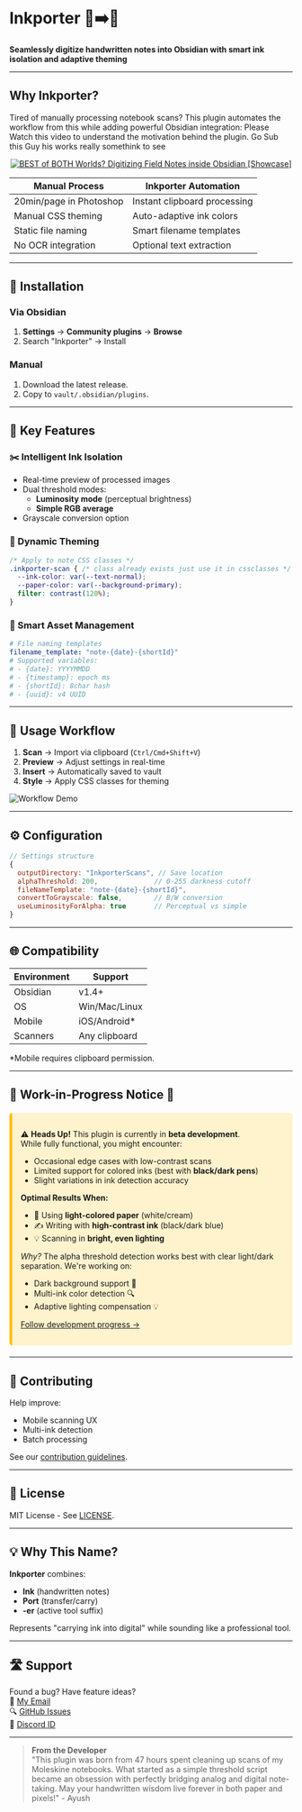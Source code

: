 # Inkporter 📝➡️📓  
**Seamlessly digitize handwritten notes into Obsidian with smart ink isolation and adaptive theming**

---

## Why Inkporter?
Tired of manually processing notebook scans? This plugin automates the workflow from this  while adding powerful Obsidian integration: Please Watch this video to understand the motivation behind the plugin. Go Sub this Guy his works really somethink to see

<p align="center">
  <a href="https://www.youtube.com/watch?v=9T9VL8_i1Tg">
    <img src="https://img.youtube.com/vi/9T9VL8_i1Tg/maxresdefault.jpg" alt="BEST of BOTH Worlds? Digitizing Field Notes inside Obsidian [Showcase]" />
  </a>
</p>


| Manual Process          | Inkporter Automation         |
|-------------------------|------------------------------|
| 20min/page in Photoshop | Instant clipboard processing |
| Manual CSS theming      | Auto-adaptive ink colors     |
| Static file naming      | Smart filename templates     |
| No OCR integration      | Optional text extraction     |

---

## 🚀 Installation

### Via Obsidian
1. **Settings** → **Community plugins** → **Browse**
2. Search "Inkporter" → Install

### Manual
1. Download the latest release.
2. Copy to `vault/.obsidian/plugins`.

---

## 🔧 Key Features

### ✂️ Intelligent Ink Isolation 
- Real-time preview of processed images
- Dual threshold modes:
  - **Luminosity mode** (perceptual brightness)
  - **Simple RGB average**
- Grayscale conversion option

### 🌈 Dynamic Theming
```css
/* Apply to note CSS classes */
.inkporter-scan { /* class already exists just use it in cssclasses */
  --ink-color: var(--text-normal);
  --paper-color: var(--background-primary);
  filter: contrast(120%);
}
```

### 📂 Smart Asset Management
```yaml
# File naming templates
filename_template: "note-{date}-{shortId}"
# Supported variables:
# - {date}: YYYYMMDD
# - {timestamp}: epoch ms
# - {shortId}: 8char hash
# - {uuid}: v4 UUID
```

---

## 📎 Usage Workflow
1. **Scan** → Import via clipboard (`Ctrl/Cmd+Shift+V`)
2. **Preview** → Adjust settings in real-time
3. **Insert** → Automatically saved to vault
4. **Style** → Apply CSS classes for theming

![Workflow Demo](demo.gif)

---

## ⚙️ Configuration
```javascript
// Settings structure
{
  outputDirectory: "InkporterScans", // Save location
  alphaThreshold: 200,              // 0-255 darkness cutoff
  fileNameTemplate: "note-{date}-{shortId}",
  convertToGrayscale: false,        // B/W conversion
  useLuminosityForAlpha: true       // Perceptual vs simple
}
```

---

## 🌐 Compatibility
| Environment  | Support          |
|--------------|------------------|
| Obsidian     | v1.4+            |
| OS           | Win/Mac/Linux    |
| Mobile       | iOS/Android*     |
| Scanners     | Any clipboard    |

*Mobile requires clipboard permission.

---

## 🚧 Work-in-Progress Notice 📝

<div class="warning" style="padding: 15px; background: #fff3cd; border-radius: 5px; border-left: 5px solid #ffc107; margin: 20px 0;">

⚠️ **Heads Up!** This plugin is currently in **beta development**.  
While fully functional, you might encounter:

- Occasional edge cases with low-contrast scans
- Limited support for colored inks (best with **black/dark pens**)
- Slight variations in ink detection accuracy

**Optimal Results When:**
- 📜 Using **light-colored paper** (white/cream)
- ✍️ Writing with **high-contrast ink** (black/dark blue)
- 💡 Scanning in **bright, even lighting**

*Why?* The alpha threshold detection works best with clear light/dark separation. We're working on:
- Dark background support 🎨
- Multi-ink color detection 🔍
- Adaptive lighting compensation 💡

[Follow development progress →](milestones.md)

</div>

---

## 🤝 Contributing
Help improve:
- Mobile scanning UX
- Multi-ink detection
- Batch processing

See our [contribution guidelines](CONTRIBUTING.md).

---

## 📜 License  
MIT License - See [LICENSE](LICENSE).

---

## 💡 Why This Name?
**Inkporter** combines:
- **Ink** (handwritten notes)
- **Port** (transfer/carry)
- **-er** (active tool suffix)

Represents "carrying ink into digital" while sounding like a professional tool.

---

## 🛣️ Support
Found a bug? Have feature ideas?  
📧 [My Email](mailto:amadeussystem04@gmail.com)  
🔍 [GitHub Issues](https://github.com/AmadeussSystem/inkporter/issues)  
💬 [Discord ID](https://discordapp.com/users/1100777573002264637)

---

> **From the Developer**  
> "This plugin was born from 47 hours spent cleaning up scans of my Moleskine notebooks. What started as a simple threshold script became an obsession with perfectly bridging analog and digital note-taking. May your handwritten wisdom live forever in both paper and pixels!" - Ayush


